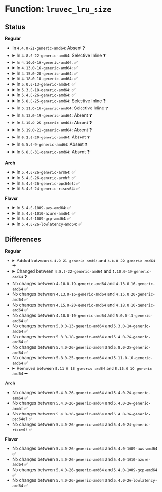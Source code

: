 # Function: <code>lruvec_lru_size</code>

## Status
<b>Regular</b>
<ul>
<li>
In <code>4.4.0-21-generic-amd64</code>: Absent ❓
</li>
<li>
<details>
<summary>In <code>4.8.0-22-generic-amd64</code>: Selective Inline ❓</summary>

```c
long unsigned int lruvec_lru_size(struct lruvec * lruvec, enum lru_list lru)
```

```json
{
  "name": "lruvec_lru_size",
  "collision_type": "Unique Global",
  "inline_type": "Selective",
  "funcs": [
    {
      "addr": 18446744071580649232,
      "name": "lruvec_lru_size",
      "external": true,
      "loc": "mm/vmscan.c:237",
      "file": "mm/vmscan.c",
      "inline": "not declared, inlined",
      "caller_inline": [],
      "caller_func": [
        "mm/vmscan.c:shrink_node_memcg",
        "mm/vmscan.c:shrink_node_memcg",
        "mm/vmscan.c:shrink_node_memcg",
        "mm/vmscan.c:shrink_node_memcg",
        "mm/vmscan.c:shrink_node_memcg",
        "mm/vmscan.c:shrink_node_memcg",
        "mm/vmscan.c:inactive_list_is_low",
        "mm/vmscan.c:inactive_list_is_low",
        "mm/workingset.c:workingset_refault"
      ]
    }
  ],
  "symbols": [
    {
      "addr": 18446744071580649232,
      "name": "lruvec_lru_size",
      "section": ".text",
      "bind": "STB_GLOBAL",
      "size": 36
    }
  ]
}
```
</details>
</li>
<li>
<details>
<summary>In <code>4.10.0-19-generic-amd64</code>: ✅</summary>

```c
long unsigned int lruvec_lru_size(struct lruvec * lruvec, enum lru_list lru, int zone_idx)
```

```json
{
  "name": "lruvec_lru_size",
  "collision_type": "Unique Global",
  "inline_type": "No",
  "funcs": [
    {
      "addr": 18446744071580716336,
      "name": "lruvec_lru_size",
      "external": true,
      "loc": "mm/vmscan.c:243",
      "file": "mm/vmscan.c",
      "inline": "seen, unknown",
      "caller_inline": [],
      "caller_func": [
        "mm/vmscan.c:shrink_node_memcg",
        "mm/vmscan.c:shrink_node_memcg",
        "mm/vmscan.c:shrink_node_memcg",
        "mm/vmscan.c:shrink_node_memcg",
        "mm/vmscan.c:shrink_node_memcg",
        "mm/vmscan.c:shrink_node_memcg",
        "mm/vmscan.c:inactive_list_is_low",
        "mm/vmscan.c:inactive_list_is_low",
        "mm/workingset.c:workingset_refault"
      ]
    }
  ],
  "symbols": [
    {
      "addr": 18446744071580716336,
      "name": "lruvec_lru_size",
      "section": ".text",
      "bind": "STB_GLOBAL",
      "size": 212
    }
  ]
}
```
</details>
</li>
<li>
<details>
<summary>In <code>4.13.0-16-generic-amd64</code>: ✅</summary>

```c
long unsigned int lruvec_lru_size(struct lruvec * lruvec, enum lru_list lru, int zone_idx)
```

```json
{
  "name": "lruvec_lru_size",
  "collision_type": "Unique Global",
  "inline_type": "No",
  "funcs": [
    {
      "addr": 18446744071580751472,
      "name": "lruvec_lru_size",
      "external": true,
      "loc": "mm/vmscan.c:244",
      "file": "mm/vmscan.c",
      "inline": "seen, unknown",
      "caller_inline": [],
      "caller_func": [
        "mm/vmscan.c:shrink_node_memcg",
        "mm/vmscan.c:shrink_node_memcg",
        "mm/vmscan.c:shrink_node_memcg",
        "mm/vmscan.c:shrink_node_memcg",
        "mm/vmscan.c:shrink_node_memcg",
        "mm/vmscan.c:shrink_node_memcg",
        "mm/vmscan.c:shrink_node_memcg",
        "mm/vmscan.c:inactive_list_is_low",
        "mm/vmscan.c:inactive_list_is_low",
        "mm/vmscan.c:inactive_list_is_low",
        "mm/vmscan.c:inactive_list_is_low",
        "mm/workingset.c:workingset_refault"
      ]
    }
  ],
  "symbols": [
    {
      "addr": 18446744071580751472,
      "name": "lruvec_lru_size",
      "section": ".text",
      "bind": "STB_GLOBAL",
      "size": 261
    }
  ]
}
```
</details>
</li>
<li>
<details>
<summary>In <code>4.15.0-20-generic-amd64</code>: ✅</summary>

```c
long unsigned int lruvec_lru_size(struct lruvec * lruvec, enum lru_list lru, int zone_idx)
```

```json
{
  "name": "lruvec_lru_size",
  "collision_type": "Unique Global",
  "inline_type": "No",
  "funcs": [
    {
      "addr": 18446744071580838672,
      "name": "lruvec_lru_size",
      "external": true,
      "loc": "mm/vmscan.c:245",
      "file": "mm/vmscan.c",
      "inline": "seen, unknown",
      "caller_inline": [],
      "caller_func": [
        "mm/vmscan.c:shrink_node_memcg",
        "mm/vmscan.c:shrink_node_memcg",
        "mm/vmscan.c:shrink_node_memcg",
        "mm/vmscan.c:shrink_node_memcg",
        "mm/vmscan.c:shrink_node_memcg",
        "mm/vmscan.c:shrink_node_memcg",
        "mm/vmscan.c:shrink_node_memcg",
        "mm/vmscan.c:inactive_list_is_low",
        "mm/vmscan.c:inactive_list_is_low",
        "mm/vmscan.c:inactive_list_is_low",
        "mm/vmscan.c:inactive_list_is_low",
        "mm/workingset.c:workingset_refault"
      ]
    }
  ],
  "symbols": [
    {
      "addr": 18446744071580838672,
      "name": "lruvec_lru_size",
      "section": ".text",
      "bind": "STB_GLOBAL",
      "size": 261
    }
  ]
}
```
</details>
</li>
<li>
<details>
<summary>In <code>4.18.0-10-generic-amd64</code>: ✅</summary>

```c
long unsigned int lruvec_lru_size(struct lruvec * lruvec, enum lru_list lru, int zone_idx)
```

```json
{
  "name": "lruvec_lru_size",
  "collision_type": "Unique Global",
  "inline_type": "No",
  "funcs": [
    {
      "addr": 18446744071580974800,
      "name": "lruvec_lru_size",
      "external": true,
      "loc": "mm/vmscan.c:274",
      "file": "mm/vmscan.c",
      "inline": "seen, unknown",
      "caller_inline": [],
      "caller_func": [
        "mm/vmscan.c:shrink_node_memcg",
        "mm/vmscan.c:shrink_node_memcg",
        "mm/vmscan.c:shrink_node_memcg",
        "mm/vmscan.c:shrink_node_memcg",
        "mm/vmscan.c:shrink_node_memcg",
        "mm/vmscan.c:shrink_node_memcg",
        "mm/vmscan.c:shrink_node_memcg",
        "mm/vmscan.c:inactive_list_is_low",
        "mm/vmscan.c:inactive_list_is_low",
        "mm/vmscan.c:inactive_list_is_low",
        "mm/vmscan.c:inactive_list_is_low",
        "mm/workingset.c:workingset_refault"
      ]
    }
  ],
  "symbols": [
    {
      "addr": 18446744071580974800,
      "name": "lruvec_lru_size",
      "section": ".text",
      "bind": "STB_GLOBAL",
      "size": 254
    }
  ]
}
```
</details>
</li>
<li>
<details>
<summary>In <code>5.0.0-13-generic-amd64</code>: ✅</summary>

```c
long unsigned int lruvec_lru_size(struct lruvec * lruvec, enum lru_list lru, int zone_idx)
```

```json
{
  "name": "lruvec_lru_size",
  "collision_type": "Unique Global",
  "inline_type": "No",
  "funcs": [
    {
      "addr": 18446744071581051472,
      "name": "lruvec_lru_size",
      "external": true,
      "loc": "mm/vmscan.c:343",
      "file": "mm/vmscan.c",
      "inline": "seen, unknown",
      "caller_inline": [],
      "caller_func": [
        "mm/vmscan.c:shrink_node_memcg",
        "mm/vmscan.c:shrink_node_memcg",
        "mm/vmscan.c:shrink_node_memcg",
        "mm/vmscan.c:shrink_node_memcg",
        "mm/vmscan.c:shrink_node_memcg",
        "mm/vmscan.c:shrink_node_memcg",
        "mm/vmscan.c:shrink_node_memcg",
        "mm/vmscan.c:inactive_list_is_low",
        "mm/vmscan.c:inactive_list_is_low",
        "mm/vmscan.c:inactive_list_is_low",
        "mm/vmscan.c:inactive_list_is_low",
        "mm/workingset.c:workingset_refault"
      ]
    }
  ],
  "symbols": [
    {
      "addr": 18446744071581051472,
      "name": "lruvec_lru_size",
      "section": ".text",
      "bind": "STB_GLOBAL",
      "size": 255
    }
  ]
}
```
</details>
</li>
<li>
<details>
<summary>In <code>5.3.0-18-generic-amd64</code>: ✅</summary>

```c
long unsigned int lruvec_lru_size(struct lruvec * lruvec, enum lru_list lru, int zone_idx)
```

```json
{
  "name": "lruvec_lru_size",
  "collision_type": "Unique Global",
  "inline_type": "No",
  "funcs": [
    {
      "addr": 18446744071581115056,
      "name": "lruvec_lru_size",
      "external": true,
      "loc": "mm/vmscan.c:355",
      "file": "mm/vmscan.c",
      "inline": "seen, unknown",
      "caller_inline": [],
      "caller_func": [
        "mm/vmscan.c:get_scan_count",
        "mm/vmscan.c:get_scan_count",
        "mm/vmscan.c:get_scan_count",
        "mm/vmscan.c:get_scan_count",
        "mm/vmscan.c:get_scan_count",
        "mm/vmscan.c:get_scan_count",
        "mm/vmscan.c:get_scan_count",
        "mm/vmscan.c:inactive_list_is_low",
        "mm/vmscan.c:inactive_list_is_low",
        "mm/vmscan.c:inactive_list_is_low",
        "mm/vmscan.c:inactive_list_is_low",
        "mm/workingset.c:workingset_refault"
      ]
    }
  ],
  "symbols": [
    {
      "addr": 18446744071581115056,
      "name": "lruvec_lru_size",
      "section": ".text",
      "bind": "STB_GLOBAL",
      "size": 314
    }
  ]
}
```
</details>
</li>
<li>
<details>
<summary>In <code>5.4.0-26-generic-amd64</code>: ✅</summary>

```c
long unsigned int lruvec_lru_size(struct lruvec * lruvec, enum lru_list lru, int zone_idx)
```

```json
{
  "name": "lruvec_lru_size",
  "collision_type": "Unique Global",
  "inline_type": "No",
  "funcs": [
    {
      "addr": 18446744071581172016,
      "name": "lruvec_lru_size",
      "external": true,
      "loc": "mm/vmscan.c:352",
      "file": "mm/vmscan.c",
      "inline": "seen, unknown",
      "caller_inline": [],
      "caller_func": [
        "mm/vmscan.c:get_scan_count",
        "mm/vmscan.c:get_scan_count",
        "mm/vmscan.c:get_scan_count",
        "mm/vmscan.c:get_scan_count",
        "mm/vmscan.c:get_scan_count",
        "mm/vmscan.c:get_scan_count",
        "mm/vmscan.c:get_scan_count",
        "mm/vmscan.c:inactive_list_is_low",
        "mm/vmscan.c:inactive_list_is_low",
        "mm/vmscan.c:inactive_list_is_low",
        "mm/vmscan.c:inactive_list_is_low",
        "mm/workingset.c:workingset_refault"
      ]
    }
  ],
  "symbols": [
    {
      "addr": 18446744071581172016,
      "name": "lruvec_lru_size",
      "section": ".text",
      "bind": "STB_GLOBAL",
      "size": 254
    }
  ]
}
```
</details>
</li>
<li>
<details>
<summary>In <code>5.8.0-25-generic-amd64</code>: Selective Inline ❓</summary>

```c
long unsigned int lruvec_lru_size(struct lruvec * lruvec, enum lru_list lru, int zone_idx)
```

```json
{
  "name": "lruvec_lru_size",
  "collision_type": "Unique Global",
  "inline_type": "Selective",
  "funcs": [
    {
      "addr": 18446744071581352410,
      "name": "lruvec_lru_size",
      "external": true,
      "loc": "mm/vmscan.c:320",
      "file": "mm/vmscan.c",
      "inline": "not declared, inlined",
      "caller_inline": [
        "mm/vmscan.c:get_scan_count"
      ],
      "caller_func": []
    }
  ],
  "symbols": [
    {
      "addr": 18446744071581364576,
      "name": "lruvec_lru_size",
      "section": ".text",
      "bind": "STB_GLOBAL",
      "size": 132
    }
  ]
}
```
</details>
</li>
<li>
<details>
<summary>In <code>5.11.0-16-generic-amd64</code>: Selective Inline ❓</summary>

```c
long unsigned int lruvec_lru_size(struct lruvec * lruvec, enum lru_list lru, int zone_idx)
```

```json
{
  "name": "lruvec_lru_size",
  "collision_type": "Unique Global",
  "inline_type": "Selective",
  "funcs": [
    {
      "addr": 18446744071581395906,
      "name": "lruvec_lru_size",
      "external": true,
      "loc": "mm/vmscan.c:313",
      "file": "mm/vmscan.c",
      "inline": "not declared, inlined",
      "caller_inline": [
        "mm/vmscan.c:get_scan_count"
      ],
      "caller_func": []
    }
  ],
  "symbols": [
    {
      "addr": 18446744071581408176,
      "name": "lruvec_lru_size",
      "section": ".text",
      "bind": "STB_GLOBAL",
      "size": 137
    }
  ]
}
```
</details>
</li>
<li>
<details>
<summary>In <code>5.13.0-19-generic-amd64</code>: Absent ❓</summary>

```json
{
  "name": "lruvec_lru_size",
  "collision_type": "Unique Static",
  "inline_type": "Full",
  "funcs": [
    {
      "addr": 18446744071581416703,
      "name": "lruvec_lru_size",
      "external": false,
      "loc": "mm/vmscan.c:545",
      "file": "mm/vmscan.c",
      "inline": "not declared, inlined",
      "caller_inline": [
        "mm/vmscan.c:get_scan_count"
      ],
      "caller_func": []
    }
  ],
  "symbols": []
}
```
</details>
</li>
<li>
<details>
<summary>In <code>5.15.0-25-generic-amd64</code>: Absent ❓</summary>

```json
{
  "name": "lruvec_lru_size",
  "collision_type": "Unique Static",
  "inline_type": "Full",
  "funcs": [
    {
      "addr": 18446744071581669401,
      "name": "lruvec_lru_size",
      "external": false,
      "loc": "mm/vmscan.c:591",
      "file": "mm/vmscan.c",
      "inline": "not declared, inlined",
      "caller_inline": [
        "mm/vmscan.c:get_scan_count"
      ],
      "caller_func": []
    }
  ],
  "symbols": []
}
```
</details>
</li>
<li>
<details>
<summary>In <code>5.19.0-21-generic-amd64</code>: Absent ❓</summary>

```json
{
  "name": "lruvec_lru_size",
  "collision_type": "Unique Static",
  "inline_type": "Full",
  "funcs": [
    {
      "addr": 18446744071582041886,
      "name": "lruvec_lru_size",
      "external": false,
      "loc": "mm/vmscan.c:588",
      "file": "mm/vmscan.c",
      "inline": "not declared, inlined",
      "caller_inline": [
        "mm/vmscan.c:get_scan_count"
      ],
      "caller_func": []
    }
  ],
  "symbols": []
}
```
</details>
</li>
<li>
<details>
<summary>In <code>6.2.0-20-generic-amd64</code>: Absent ❓</summary>

```json
{
  "name": "lruvec_lru_size",
  "collision_type": "Unique Static",
  "inline_type": "Full",
  "funcs": [
    {
      "addr": 18446744071582522126,
      "name": "lruvec_lru_size",
      "external": false,
      "loc": "mm/vmscan.c:602",
      "file": "mm/vmscan.c",
      "inline": "not declared, inlined",
      "caller_inline": [
        "mm/vmscan.c:get_scan_count"
      ],
      "caller_func": []
    }
  ],
  "symbols": []
}
```
</details>
</li>
<li>
<details>
<summary>In <code>6.5.0-9-generic-amd64</code>: Absent ❓</summary>

```json
{
  "name": "lruvec_lru_size",
  "collision_type": "Unique Static",
  "inline_type": "Full",
  "funcs": [
    {
      "addr": 18446744071582725077,
      "name": "lruvec_lru_size",
      "external": false,
      "loc": "mm/vmscan.c:654",
      "file": "mm/vmscan.c",
      "inline": "not declared, inlined",
      "caller_inline": [
        "mm/vmscan.c:get_scan_count"
      ],
      "caller_func": []
    }
  ],
  "symbols": []
}
```
</details>
</li>
<li>
<details>
<summary>In <code>6.8.0-31-generic-amd64</code>: Absent ❓</summary>

```json
{
  "name": "lruvec_lru_size",
  "collision_type": "Unique Static",
  "inline_type": "Full",
  "funcs": [
    {
      "addr": 18446744071582894533,
      "name": "lruvec_lru_size",
      "external": false,
      "loc": "mm/vmscan.c:360",
      "file": "mm/vmscan.c",
      "inline": "not declared, inlined",
      "caller_inline": [
        "mm/vmscan.c:get_scan_count"
      ],
      "caller_func": []
    }
  ],
  "symbols": []
}
```
</details>
</li>
</ul>
<b>Arch</b>
<ul>
<li>
<details>
<summary>In <code>5.4.0-26-generic-arm64</code>: ✅</summary>

```c
long unsigned int lruvec_lru_size(struct lruvec * lruvec, enum lru_list lru, int zone_idx)
```

```json
{
  "name": "lruvec_lru_size",
  "collision_type": "Unique Global",
  "inline_type": "No",
  "funcs": [
    {
      "addr": 18446603336492551864,
      "name": "lruvec_lru_size",
      "external": true,
      "loc": "mm/vmscan.c:352",
      "file": "mm/vmscan.c",
      "inline": "seen, unknown",
      "caller_inline": [],
      "caller_func": [
        "mm/vmscan.c:get_scan_count",
        "mm/vmscan.c:get_scan_count",
        "mm/vmscan.c:get_scan_count",
        "mm/vmscan.c:get_scan_count",
        "mm/vmscan.c:get_scan_count",
        "mm/vmscan.c:get_scan_count",
        "mm/vmscan.c:get_scan_count",
        "mm/workingset.c:workingset_refault"
      ]
    }
  ],
  "symbols": [
    {
      "addr": 18446603336492551864,
      "name": "lruvec_lru_size",
      "section": ".text",
      "bind": "STB_GLOBAL",
      "size": 244
    }
  ]
}
```
</details>
</li>
<li>
<details>
<summary>In <code>5.4.0-26-generic-armhf</code>: ✅</summary>

```c
long unsigned int lruvec_lru_size(struct lruvec * lruvec, enum lru_list lru, int zone_idx)
```

```json
{
  "name": "lruvec_lru_size",
  "collision_type": "Unique Global",
  "inline_type": "No",
  "funcs": [
    {
      "addr": 3226414588,
      "name": "lruvec_lru_size",
      "external": true,
      "loc": "mm/vmscan.c:352",
      "file": "mm/vmscan.c",
      "inline": "seen, unknown",
      "caller_inline": [],
      "caller_func": [
        "mm/vmscan.c:get_scan_count",
        "mm/vmscan.c:get_scan_count",
        "mm/vmscan.c:get_scan_count",
        "mm/vmscan.c:get_scan_count",
        "mm/vmscan.c:get_scan_count",
        "mm/vmscan.c:get_scan_count",
        "mm/vmscan.c:get_scan_count",
        "mm/vmscan.c:inactive_list_is_low",
        "mm/vmscan.c:inactive_list_is_low",
        "mm/vmscan.c:inactive_list_is_low",
        "mm/vmscan.c:inactive_list_is_low",
        "mm/workingset.c:workingset_refault"
      ]
    }
  ],
  "symbols": [
    {
      "addr": 3226414588,
      "name": "lruvec_lru_size",
      "section": ".text",
      "bind": "STB_GLOBAL",
      "size": 188
    }
  ]
}
```
</details>
</li>
<li>
<details>
<summary>In <code>5.4.0-26-generic-ppc64el</code>: ✅</summary>

```c
long unsigned int lruvec_lru_size(struct lruvec * lruvec, enum lru_list lru, int zone_idx)
```

```json
{
  "name": "lruvec_lru_size",
  "collision_type": "Unique Global",
  "inline_type": "No",
  "funcs": [
    {
      "addr": 13835058055285854672,
      "name": "lruvec_lru_size",
      "external": true,
      "loc": "mm/vmscan.c:352",
      "file": "mm/vmscan.c",
      "inline": "seen, unknown",
      "caller_inline": [],
      "caller_func": [
        "mm/vmscan.c:get_scan_count",
        "mm/vmscan.c:get_scan_count",
        "mm/vmscan.c:get_scan_count",
        "mm/vmscan.c:get_scan_count",
        "mm/vmscan.c:get_scan_count",
        "mm/vmscan.c:get_scan_count",
        "mm/vmscan.c:get_scan_count",
        "mm/workingset.c:workingset_refault"
      ]
    }
  ],
  "symbols": [
    {
      "addr": 13835058055285854672,
      "name": "lruvec_lru_size",
      "section": ".text",
      "bind": "STB_GLOBAL",
      "size": 320
    }
  ]
}
```
</details>
</li>
<li>
<details>
<summary>In <code>5.4.0-24-generic-riscv64</code>: ✅</summary>

```c
long unsigned int lruvec_lru_size(struct lruvec * lruvec, enum lru_list lru, int zone_idx)
```

```json
{
  "name": "lruvec_lru_size",
  "collision_type": "Unique Global",
  "inline_type": "No",
  "funcs": [
    {
      "addr": 18446743936272597964,
      "name": "lruvec_lru_size",
      "external": true,
      "loc": "mm/vmscan.c:352",
      "file": "mm/vmscan.c",
      "inline": "seen, unknown",
      "caller_inline": [],
      "caller_func": [
        "mm/vmscan.c:get_scan_count",
        "mm/vmscan.c:get_scan_count",
        "mm/vmscan.c:get_scan_count",
        "mm/vmscan.c:get_scan_count",
        "mm/vmscan.c:get_scan_count",
        "mm/vmscan.c:get_scan_count",
        "mm/vmscan.c:get_scan_count",
        "mm/workingset.c:workingset_refault"
      ]
    }
  ],
  "symbols": [
    {
      "addr": 18446743936272597964,
      "name": "lruvec_lru_size",
      "section": ".text",
      "bind": "STB_GLOBAL",
      "size": 244
    }
  ]
}
```
</details>
</li>
</ul>
<b>Flavor</b>
<ul>
<li>
<details>
<summary>In <code>5.4.0-1009-aws-amd64</code>: ✅</summary>

```c
long unsigned int lruvec_lru_size(struct lruvec * lruvec, enum lru_list lru, int zone_idx)
```

```json
{
  "name": "lruvec_lru_size",
  "collision_type": "Unique Global",
  "inline_type": "No",
  "funcs": [
    {
      "addr": 18446744071581140864,
      "name": "lruvec_lru_size",
      "external": true,
      "loc": "mm/vmscan.c:352",
      "file": "mm/vmscan.c",
      "inline": "seen, unknown",
      "caller_inline": [],
      "caller_func": [
        "mm/vmscan.c:get_scan_count",
        "mm/vmscan.c:get_scan_count",
        "mm/vmscan.c:get_scan_count",
        "mm/vmscan.c:get_scan_count",
        "mm/vmscan.c:get_scan_count",
        "mm/vmscan.c:get_scan_count",
        "mm/vmscan.c:get_scan_count",
        "mm/vmscan.c:inactive_list_is_low",
        "mm/vmscan.c:inactive_list_is_low",
        "mm/vmscan.c:inactive_list_is_low",
        "mm/vmscan.c:inactive_list_is_low",
        "mm/workingset.c:workingset_refault"
      ]
    }
  ],
  "symbols": [
    {
      "addr": 18446744071581140864,
      "name": "lruvec_lru_size",
      "section": ".text",
      "bind": "STB_GLOBAL",
      "size": 254
    }
  ]
}
```
</details>
</li>
<li>
<details>
<summary>In <code>5.4.0-1010-azure-amd64</code>: ✅</summary>

```c
long unsigned int lruvec_lru_size(struct lruvec * lruvec, enum lru_list lru, int zone_idx)
```

```json
{
  "name": "lruvec_lru_size",
  "collision_type": "Unique Global",
  "inline_type": "No",
  "funcs": [
    {
      "addr": 18446744071581087808,
      "name": "lruvec_lru_size",
      "external": true,
      "loc": "mm/vmscan.c:352",
      "file": "mm/vmscan.c",
      "inline": "seen, unknown",
      "caller_inline": [],
      "caller_func": [
        "mm/vmscan.c:get_scan_count",
        "mm/vmscan.c:get_scan_count",
        "mm/vmscan.c:get_scan_count",
        "mm/vmscan.c:get_scan_count",
        "mm/vmscan.c:get_scan_count",
        "mm/vmscan.c:get_scan_count",
        "mm/vmscan.c:get_scan_count",
        "mm/vmscan.c:inactive_list_is_low",
        "mm/vmscan.c:inactive_list_is_low",
        "mm/vmscan.c:inactive_list_is_low",
        "mm/vmscan.c:inactive_list_is_low",
        "mm/workingset.c:workingset_refault"
      ]
    }
  ],
  "symbols": [
    {
      "addr": 18446744071581087808,
      "name": "lruvec_lru_size",
      "section": ".text",
      "bind": "STB_GLOBAL",
      "size": 254
    }
  ]
}
```
</details>
</li>
<li>
<details>
<summary>In <code>5.4.0-1009-gcp-amd64</code>: ✅</summary>

```c
long unsigned int lruvec_lru_size(struct lruvec * lruvec, enum lru_list lru, int zone_idx)
```

```json
{
  "name": "lruvec_lru_size",
  "collision_type": "Unique Global",
  "inline_type": "No",
  "funcs": [
    {
      "addr": 18446744071581132064,
      "name": "lruvec_lru_size",
      "external": true,
      "loc": "mm/vmscan.c:352",
      "file": "mm/vmscan.c",
      "inline": "seen, unknown",
      "caller_inline": [],
      "caller_func": [
        "mm/vmscan.c:get_scan_count",
        "mm/vmscan.c:get_scan_count",
        "mm/vmscan.c:get_scan_count",
        "mm/vmscan.c:get_scan_count",
        "mm/vmscan.c:get_scan_count",
        "mm/vmscan.c:get_scan_count",
        "mm/vmscan.c:get_scan_count",
        "mm/vmscan.c:inactive_list_is_low",
        "mm/vmscan.c:inactive_list_is_low",
        "mm/vmscan.c:inactive_list_is_low",
        "mm/vmscan.c:inactive_list_is_low",
        "mm/workingset.c:workingset_refault"
      ]
    }
  ],
  "symbols": [
    {
      "addr": 18446744071581132064,
      "name": "lruvec_lru_size",
      "section": ".text",
      "bind": "STB_GLOBAL",
      "size": 254
    }
  ]
}
```
</details>
</li>
<li>
<details>
<summary>In <code>5.4.0-26-lowlatency-amd64</code>: ✅</summary>

```c
long unsigned int lruvec_lru_size(struct lruvec * lruvec, enum lru_list lru, int zone_idx)
```

```json
{
  "name": "lruvec_lru_size",
  "collision_type": "Unique Global",
  "inline_type": "No",
  "funcs": [
    {
      "addr": 18446744071581194512,
      "name": "lruvec_lru_size",
      "external": true,
      "loc": "mm/vmscan.c:352",
      "file": "mm/vmscan.c",
      "inline": "seen, unknown",
      "caller_inline": [],
      "caller_func": [
        "mm/vmscan.c:get_scan_count",
        "mm/vmscan.c:get_scan_count",
        "mm/vmscan.c:get_scan_count",
        "mm/vmscan.c:get_scan_count",
        "mm/vmscan.c:get_scan_count",
        "mm/vmscan.c:get_scan_count",
        "mm/vmscan.c:get_scan_count",
        "mm/vmscan.c:inactive_list_is_low",
        "mm/vmscan.c:inactive_list_is_low",
        "mm/vmscan.c:inactive_list_is_low",
        "mm/vmscan.c:inactive_list_is_low",
        "mm/workingset.c:workingset_refault"
      ]
    }
  ],
  "symbols": [
    {
      "addr": 18446744071581194512,
      "name": "lruvec_lru_size",
      "section": ".text",
      "bind": "STB_GLOBAL",
      "size": 254
    }
  ]
}
```
</details>
</li>
</ul>

## Differences
<b>Regular</b>
<ul>
<li>
<details>
<summary>Added between <code>4.4.0-21-generic-amd64</code> and <code>4.8.0-22-generic-amd64</code> ➕</summary>

```c
long unsigned int lruvec_lru_size(struct lruvec * lruvec, enum lru_list lru)
```
</details>
</li>
<li>
<details>
<summary>Changed between <code>4.8.0-22-generic-amd64</code> and <code>4.10.0-19-generic-amd64</code> ❓</summary>
<ul>
<li>
<b>Param added. </b>
<code>int zone_idx</code>
</li>
</ul>
</details>
</li>
<li>
No changes between <code>4.10.0-19-generic-amd64</code> and <code>4.13.0-16-generic-amd64</code> ✅
</li>
<li>
No changes between <code>4.13.0-16-generic-amd64</code> and <code>4.15.0-20-generic-amd64</code> ✅
</li>
<li>
No changes between <code>4.15.0-20-generic-amd64</code> and <code>4.18.0-10-generic-amd64</code> ✅
</li>
<li>
No changes between <code>4.18.0-10-generic-amd64</code> and <code>5.0.0-13-generic-amd64</code> ✅
</li>
<li>
No changes between <code>5.0.0-13-generic-amd64</code> and <code>5.3.0-18-generic-amd64</code> ✅
</li>
<li>
No changes between <code>5.3.0-18-generic-amd64</code> and <code>5.4.0-26-generic-amd64</code> ✅
</li>
<li>
No changes between <code>5.4.0-26-generic-amd64</code> and <code>5.8.0-25-generic-amd64</code> ✅
</li>
<li>
No changes between <code>5.8.0-25-generic-amd64</code> and <code>5.11.0-16-generic-amd64</code> ✅
</li>
<li>
<details>
<summary>Removed between <code>5.11.0-16-generic-amd64</code> and <code>5.13.0-19-generic-amd64</code> ➖</summary>

```c
long unsigned int lruvec_lru_size(struct lruvec * lruvec, enum lru_list lru, int zone_idx)
```
</details>
</li>
</ul>
<b>Arch</b>
<ul>
<li>
No changes between <code>5.4.0-26-generic-amd64</code> and <code>5.4.0-26-generic-arm64</code> ✅
</li>
<li>
No changes between <code>5.4.0-26-generic-amd64</code> and <code>5.4.0-26-generic-armhf</code> ✅
</li>
<li>
No changes between <code>5.4.0-26-generic-amd64</code> and <code>5.4.0-26-generic-ppc64el</code> ✅
</li>
<li>
No changes between <code>5.4.0-26-generic-amd64</code> and <code>5.4.0-24-generic-riscv64</code> ✅
</li>
</ul>
<b>Flavor</b>
<ul>
<li>
No changes between <code>5.4.0-26-generic-amd64</code> and <code>5.4.0-1009-aws-amd64</code> ✅
</li>
<li>
No changes between <code>5.4.0-26-generic-amd64</code> and <code>5.4.0-1010-azure-amd64</code> ✅
</li>
<li>
No changes between <code>5.4.0-26-generic-amd64</code> and <code>5.4.0-1009-gcp-amd64</code> ✅
</li>
<li>
No changes between <code>5.4.0-26-generic-amd64</code> and <code>5.4.0-26-lowlatency-amd64</code> ✅
</li>
</ul>
